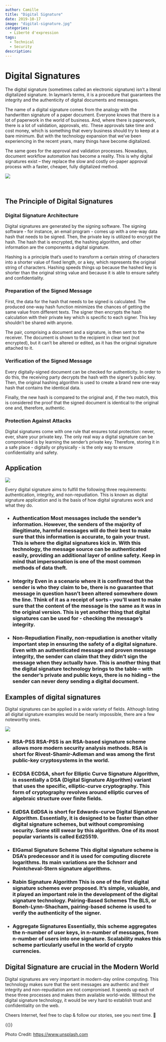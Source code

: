 ```yaml
---
author: Camille
title: "Digital Signature"
date: 2019-10-17
image: "digital-signature.jpg"
categories:
  - Liberté d'expression
tags:
  - Technical
  - Security
description:
---
```


# Digital Signatures

The digital signature (sometimes called an electronic signature) isn’t a literal digitalized signature. In layman’s terms, it is a procedure that guarantees the integrity and the authenticity of digital documents and messages.

The name of a digital signature comes from the analogy with the handwritten signature of a paper document. Everyone knows that there is a lot of paperwork in the world of business. And, where there is paperwork, there is a lot of validation, approvals, etc. These approvals take time and cost money, which is something that every business should try to keep at a bare minimum. But with the technology expansion that we’ve been experiencing in the recent years, many things have become digitalized.

The same goes for the approval and validation processes. Nowadays, document workflow automation has become a reality. This is why digital signatures exist – they replace the slow and costly on-paper approval process with a faster, cheaper, fully digitalized method.

![](signature.jpg)

</br>

## The Principle of Digital Signatures

### Digital Signature Architecture
Digital signatures are generated by the signing software. The signing software - for instance, an email program - comes up with a one-way data hash that needs to be signed. Then, the private key is utilized to encrypt the hash. The hash that is encrypted, the hashing algorithm, and other information are the components a digital signature.

Hashing is a principle that’s used to transform a certain string of characters into a shorter value of fixed length, or a key, which represents the original string of characters. Hashing speeds things up because the hashed key is shorter than the original string value and because it is able to ensure safety and confidentiality.

### Preparation of the Signed Message
First, the data for the hash that needs to be signed is calculated. The produced one-way hash function minimizes the chances of getting the same value from different texts. The signer then encrypts the hash calculation with their private key which is specific to each signer. This key shouldn’t be shared with anyone.

The pair, comprising a document and a signature, is then sent to the receiver. The document is shown to the recipient in clear text (not encrypted), but it can’t be altered or edited, as it has the original signature attached to it.

### Verification of the Signed Message
Every digitally-signed document can be checked for authenticity. In order to do this, the receiving party decrypts the hash with the signer’s public key. Then, the original hashing algorithm is used to create a brand new one-way hash that contains the identical data.

Finally, the new hash is compared to the original and, if the two match, this is considered the proof that the signed document is identical to the original one and, therefore, authentic.

### Protection Against Attacks
Digital signatures come with one rule that ensures total protection: never, ever, share your private key. The only real way a digital signature can be compromised is by learning the sender’s private key. Therefore, storing it in a safe place - digitally or physically - is the only way to ensure confidentiality and safety.

## Application

![](ipad.jpg)

Every digital signature aims to fulfill the following three requirements: authentication, integrity, and non-repudiation. This is known as digital signature application and is the basis of how digital signatures work and what they do.

* ### Authentication Most messages include the sender’s information. However, the senders of the majority of illegitimate, harmful messages will do their best to make sure that this information is accurate, to gain your trust. This is where the digital signatures kick in. With this technology, the message source can be authenticated easily, providing an additional layer of online safety. Keep in mind that impersonation is one of the most common methods of data theft.

* ### Integrity Even in a scenario where it is confirmed that the sender is who they claim to be, there is no guarantee that message in question hasn’t been altered somewhere down the line. Think of it as a receipt of sorts – you’ll want to make sure that the content of the message is the same as it was in the original version. This is yet another thing that digital signatures can be used for - checking the message’s integrity.

* ### Non-Repudiation Finally, non-repudiation is another vitally important step in ensuring the safety of a digital signature. Even with an authenticated message and proven message integrity, the sender can claim that they didn’t sign the message when they actually have. This is another thing that the digital signature technology brings to the table – with the sender’s private and public keys, there is no hiding – the sender can never deny sending a digital document.

## Examples of digital signatures
Digital signatures can be applied in a wide variety of fields. Although listing all digital signature examples would be nearly impossible, there are a few noteworthy ones.

![](code.jpg)

* ### RSA-PSS RSA-PSS is an RSA-based signature scheme allows more modern security analysis methods. RSA is short for Rivest-Shamir-Adleman and was among the first public-key cryptosystems in the world.

* ### ECDSA ECDSA, short for Elliptic Curve Signature Algorithm, is essentially a DSA (Digital Signature Algorithm) variant that uses the specific, elliptic-curve cryptography. This form of cryptography revolves around elliptic curves of algebraic structure over finite fields.

* ### EdDSA EdDSA is short for Edwards-curve Digital Signature Algorithm. Essentially, it is designed to be faster than other digital signature schemes, but without compromising security. Some still swear by this algorithm. One of its most popular variants is called Ed25519.

* ### ElGamal Signature Scheme This digital signature scheme is DSA’s predecessor and it is used for computing discrete logarithms. Its main variations are the Schnorr and Pointcheval-Stern signature algorithms.

* ### Rabin Signature Algorithm This is one of the first digital signature schemes ever proposed. It’s simple, valuable, and it played an important role in the development of the digital signature technology. Pairing-Based Schemes The BLS, or Boneh-Lynn-Shacham, pairing-based scheme is used to verify the authenticity of the signer.

* ### Aggregate Signatures Essentially, this scheme aggregates the n-number of user keys, in n-number of messages, from n-number of users into one signature. Scalability makes this scheme particularly useful in the world of crypto currencies.

## Digital Signature are crucial in the Modern World
Digital signatures are very important in modern-day online computing. This technology makes sure that the sent messages are authentic and their integrity and non-repudiation are not compromised. It speeds up each of these three processes and makes them available world-wide. Without the digital signature technology, it would be very hard to establish trust and confidentiality on the web.


Cheers Internet, feel free to clap & follow our stories, see you next time. 🤫

{{<tweet id="1143493043783372801">}}

Photo Credit: https://www.unsplash.com 

